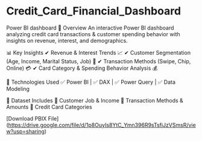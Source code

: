 # Credit_Card_Financial_Dashboard
Power BI dashboard
📌 Overview
An interactive Power BI dashboard analyzing credit card transactions & customer spending behavior with insights on revenue, interest, and demographics.

📊 Key Insights
✔ Revenue & Interest Trends 📈
✔ Customer Segmentation (Age, Income, Marital Status, Job) 👥
✔ Transaction Methods (Swipe, Chip, Online) 💳
✔ Card Category & Spending Behavior Analysis 💰

🔧 Technologies Used
✅ Power BI | ✅ DAX | ✅ Power Query | ✅ Data Modeling

📂 Dataset Includes
🔹 Customer Job & Income
🔹 Transaction Methods & Amounts
🔹 Credit Card Categories

[Download PBIX File] (https://drive.google.com/file/d/1p8OuyIs8YtC_Ymn396R9sTsfiJzVSmsR/view?usp=sharing)
